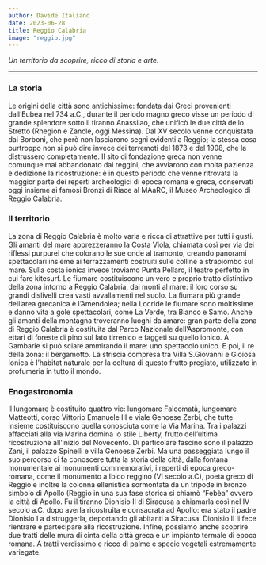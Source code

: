 ```yaml
---
author: Davide Italiano
date: 2023-06-28
title: Reggio Calabria
image: "reggio.jpg"
---
```


*Un territorio da scoprire, ricco di storia e arte.*
<!--more-->

***

### La storia

Le origini della città sono antichissime: fondata dai Greci provenienti dall’Eubea nel 734 a.C., durante il periodo magno greco visse un periodo di grande splendore sotto il tiranno Anassilao, che unificò le due città dello Stretto (Rhegion e Zancle, oggi Messina). Dal XV secolo venne conquistata dai Borboni, che però non lasciarono segni evidenti a Reggio; la stessa cosa purtroppo non si può dire invece dei terremoti del 1873 e del 1908, che la distrussero completamente. Il sito di fondazione greca non venne comunque mai abbandonato dai reggini, che avviarono con molta pazienza e dedizione la ricostruzione: è in questo periodo che venne ritrovata la maggior parte dei reperti archeologici di epoca romana e greca, conservati oggi insieme ai famosi Bronzi di Riace al MAaRC, il Museo Archeologico di Reggio Calabria.
 
### Il territorio

La zona di Reggio Calabria è molto varia e ricca di attrattive per tutti i gusti. Gli amanti del mare apprezzeranno la Costa Viola, chiamata così per via dei riflessi purpurei che colorano le sue onde al tramonto, creando panorami spettacolari insieme ai terrazzamenti costruiti sulle colline a strapiombo sul mare. Sulla costa ionica invece troviamo Punta Pellaro, il teatro perfetto in cui fare kitesurf. Le fiumare costituiscono un vero e proprio tratto distintivo della zona intorno a Reggio Calabria, dai monti al mare: il loro corso su grandi dislivelli crea vasti avvallamenti nel suolo. La fiumara più grande dell’area grecanica è l’Amendolea; nella Locride le fiumare sono moltissime e danno vita a gole spettacolari, come La Verde, tra Bianco e Samo. Anche gli amanti della montagna troveranno luoghi da amare: gran parte della zona di Reggio Calabria è costituita dal Parco Nazionale dell’Aspromonte, con ettari di foreste di pino sul lato tirrenico e faggeti su quello ionico. A Gambarie si può sciare ammirando il mare: uno spettacolo unico. E poi, il re della zona: il bergamotto. La striscia compresa tra Villa S.Giovanni e Gioiosa Ionica è l’habitat naturale per la coltura di questo frutto pregiato, utilizzato in profumeria in tutto il mondo.


### Enogastronomia

Il lungomare è costituito quattro vie: lungomare Falcomatà, lungomare Matteotti, corso Vittorio Emanuele III e viale Genoese Zerbi, che tutte insieme costituiscono quella conosciuta come la Via Marina. Tra i palazzi affacciati alla via Marina domina lo stile Liberty, frutto dell’ultima ricostruzione all’inizio del Novecento. Di particolare fascino sono il palazzo Zani, il palazzo Spinelli e villa Genoese Zerbi. Ma una passeggiata lungo il suo percorso ci fa conoscere tutta la storia della città, dalla fontana monumentale ai monumenti commemorativi, i reperti di epoca greco-romana, come il monumento a Ibico reggino (VI secolo a.C), poeta greco di Reggio e inoltre la colonna ellenistica sormontata da un tripode in bronzo simbolo di Apollo (Reggio in una sua fase storica si chiamò “Febèa” ovvero la città di Apollo. Fu il tiranno Dionisio II di Siracusa a chiamarla così nel IV secolo a.C. dopo averla ricostruita e consacrata ad Apollo: era stato il padre Dionisio I a distruggerla, deportando gli abitanti a Siracusa. Dionisio II li fece rientrare e partecipare alla ricostruzione. Infine, possiamo anche scoprire due tratti delle mura di cinta della città greca e un impianto termale di epoca romana. A tratti verdissimo e ricco di palme e specie vegetali estremamente variegate.